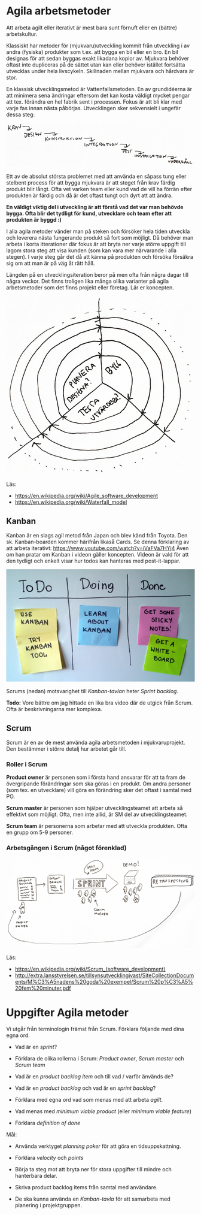 # Agila arbetsmetoder

Att arbeta agilt eller iterativt är mest bara sunt förnuft eller en (bättre) arbetskultur.

Klassiskt har metoder för (mjukvaru)utveckling kommit från utveckling i av andra (fysiska) produkter som t.ex. att bygga en bil eller en bro. En bil designas för att sedan byggas exakt likadana kopior av. Mjukvara behöver oftast inte dupliceras på de sättet utan kan eller behöver istället fortsätta utvecklas under hela livscykeln. Skillnaden mellan mjukvara och hårdvara är stor.

En klassisk utvecklingsmetod är Vattenfallsmetoden. En av grundidéerna är att minimera sena ändringar eftersom det kan kosta väldigt mycket pengar att tex. förändra en hel fabrik sent i processen. Fokus är att bli klar med varje fas innan nästa påbörjas. Utvecklingen sker sekvensielt i ungefär dessa steg:

![Vattenfallsmodellen](img/vattenfall.png)

Ett av de absolut största problemet med att använda en såpass tung eller stelbent process för att bygga mjukvara är att steget från krav färdig produkt blir långt. Ofta vet varken team eller kund vad de vill ha förrän efter produkten är färdig och då är det oftast tungt och dyrt att att ändra.

**En väldigt viktig del i utveckling är att förstå vad det var man behövde bygga. Ofta blir det tydligt för kund, utvecklare och team efter att produkten är byggd :)**

I alla agila metoder vänder man på steken och försöker hela tiden utveckla och leverera nästa fungerande produkt så fort som möjligt. Då behöver man arbeta i korta itterationer där fokus är att bryta ner varje större uppgift till lagom stora steg att visa kunden (som kan vara mer närvarande i alla stegen). I varje steg går det då att känna på produkten och försöka försäkra sig om att man är på väg åt rätt håll. 

Längden på en utvecklingsiteration beror på men ofta från några dagar till några veckor. Det finns troligen lika många olika varianter på agila arbetsmetoder som det finns projekt eller företag. Lär er koncepten.

![Agila spiralen](img/agil-spiral.png)

Läs: 
 * https://en.wikipedia.org/wiki/Agile_software_development 
 * https://en.wikipedia.org/wiki/Waterfall_model

## Kanban

Kanban är en slags agil metod från Japan och blev känd från Toyota. Den sk. Kanban-boarden kommer härifrån likaså Cards. Se denna förklaring av att arbeta iterativt: https://www.youtube.com/watch?v=iVaFVa7HYj4 Även om han pratar om Kanban i videon gäller koncepten. Videon är vald för att den tydligt och enkelt visar hur todos kan hanteras med post-it-lappar.

![Kanban board](img/kanban-board-wikipedia.jpg)

Scrums (nedan) motsvarighet till *Kanban-tavlan* heter *Sprint backlog*.

**Todo:** Vore bättre om jag hittade en lika bra video där de utgick från Scrum. Ofta är beskrivningarna mer komplexa.

## Scrum

Scrum är en av de mest använda agila arbetsmetoden i mjukvaruprojekt. Den bestämmer i större detalj hur arbetet går till.

### Roller i Scrum
**Product owner** är personen som i första hand ansvarar för att ta fram de övergripande förändringar som ska göras i en produkt. Om andra personer (som tex. en utvecklare) vill göra en förändring sker det oftast i samtal med PO.

**Scrum master** är personen som hjälper utvecklingsteamet att arbeta så effektivt som möjligt. Ofta, men inte allid, är SM del av utvecklingsteamet.

**Scrum team** är personerna som arbetar med att utveckla produkten. Ofta en grupp om 5-9 personer.

### Arbetsgången i Scrum (något förenklad)



![Scrum](img/scrum.png)

Läs: 
 * https://en.wikipedia.org/wiki/Scrum_(software_development) 
 * http://extra.lansstyrelsen.se/tillsynsutvecklingivast/SiteCollectionDocuments/M%C3%A5nadens%20goda%20exempel/Scrum%20p%C3%A5%20fem%20minuter.pdf 

# Uppgifter Agila metoder

Vi utgår från terminologin främst från Scrum. Förklara följande med dina egna ord.

* Vad är en *sprint*?

* Förklara de olika rollerna i Scrum: *Product owner*, *Scrum master* och *Scrum team*

* Vad är en *product backlog item* och till vad / varför änvänds de?

* Vad är en *product backlog* och vad är en *sprint backlog*?




* Förklara med egna ord vad som menas med att arbeta *agilt*.



* Vad menas med *minimum viable product* (eller *minimum viable feature*) 

* Förklara *definition of done*


 Mål:

 * Använda verktyget *planning poker* för att göra en tidsuppskattning. 
* Förklara *velocity* och *points*

* Börja ta steg mot att bryta ner för stora uppgifter till mindre och hanterbara delar.

 * Skriva product backlog items från samtal med användare. 

 * De ska kunna använda en *Kanban-tavla* för att samarbeta med planering i projektgruppen.